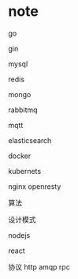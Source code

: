 # note

go

gin

mysql

redis

mongo

rabbitmq

mqtt

elasticsearch

docker

kubernets

nginx openresty

算法 

设计模式

nodejs 



react

协议 http amqp rpc